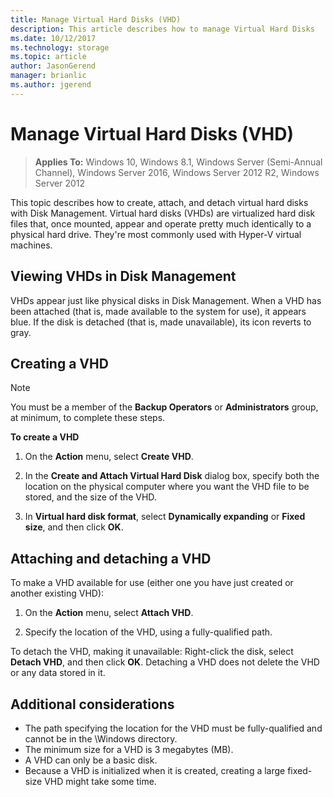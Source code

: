 ```yaml
---
title: Manage Virtual Hard Disks (VHD)
description: This article describes how to manage Virtual Hard Disks
ms.date: 10/12/2017
ms.technology: storage
ms.topic: article
author: JasonGerend
manager: brianlic
ms.author: jgerend
---
```


# Manage Virtual Hard Disks (VHD)

> **Applies To:** Windows 10, Windows 8.1, Windows Server (Semi-Annual Channel), Windows Server 2016, Windows Server 2012 R2, Windows Server 2012

This topic describes how to create, attach, and detach virtual hard disks with Disk Management. Virtual hard disks (VHDs) are virtualized hard disk files that, once mounted, appear and operate pretty much identically to a physical hard drive. They're most commonly used with Hyper-V virtual machines.

## Viewing VHDs in Disk Management

VHDs appear just like physical disks in Disk Management. When a VHD has been attached (that is, made available to the system for use), it appears blue. If the disk is detached (that is, made unavailable), its icon reverts to gray.

## Creating a VHD

> [!NOTE]
> You must be a member of the **Backup Operators** or **Administrators** group, at minimum, to complete these steps.

**To create a VHD**

1.  On the **Action** menu, select **Create VHD**.

2.  In the **Create and Attach Virtual Hard Disk** dialog box, specify both the location on the physical computer where you want the VHD file to be stored, and the size of the VHD.

3.  In **Virtual hard disk format**, select **Dynamically expanding** or **Fixed size**, and then click **OK**.

## Attaching and detaching a VHD

To make a VHD available for use (either one you have just created or another existing VHD):

1. On the **Action** menu, select **Attach VHD**.

2. Specify the location of the VHD, using a fully-qualified path.

To detach the VHD, making it unavailable:
Right-click the disk, select **Detach VHD**, and then click **OK**. Detaching a VHD does not delete the VHD or any data stored in it.

## Additional considerations

-   The path specifying the location for the VHD must be fully-qualified and cannot be in the \\Windows directory.
-   The minimum size for a VHD is 3 megabytes (MB).
-   A VHD can only be a basic disk.
-   Because a VHD is initialized when it is created, creating a large fixed-size VHD might take some time.
